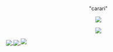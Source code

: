 <p align="center">"carari"</p>
<p align="center"> 
  <img src="https://komarev.com/ghpvc/?username=tcrms"/> 
</p>

<p align="center">
  <a href="https://github.com/termed">
    <img src="https://discord.c99.nl/widget/theme-4/849604824047812629.png"/>
     </a>
</p>



<a href="https://github.com/termed">
  <img align="center" src="https://github-readme-stats.vercel.app/api/top-langs/?username=termed&layout=compact&theme=dark" />
  <a href="https://github.com/termed?tab=repositories">
<img align="center" src="https://github-readme-stats.vercel.app/api/?username=termed&title_color=4F8CC9&text_color=9f9f9f&show_icons=true&bg_color=00000000&hide_border=true&icon_color=4F8CC9&hide_title=true&count_private=true&include_all_commits=true" />
  <a href="https://github.com/termed?tab=repositories">
<img src="https://github-profile-trophy.vercel.app/api/pin/?username=termed&margin-w=25&margin-h=25&column=7&theme=darkhub" />

